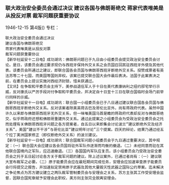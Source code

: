### 联大政治安全委员会通过决议  建议各国与佛朗哥绝交  蒋家代表唯美是从投反对票  裁军问题获重要协议

1946-12-15
第4版()
专栏：

    联大政治安全委员会通过决议
    建议各国与佛朗哥绝交
    蒋家代表唯美是从投反对票
    裁军问题获重要协议
    【新华社延安十二日电】成功湖讯：佛朗哥问题已于九日由小组委员会提交政治安全委员会讨论。是日，该委员会通过要求现仍与西班牙保持外交关系之会员国召回其驻西班牙外使及其他代表。该委员会所通过之建议，即联合国各会员国与佛朗哥西班牙断绝外交关系。投赞成票者有英法苏等二十七国，而美国等国则弃权。该案已提交联合国大会作最后表决。法国于此案表决之前，在委员会上提议实施对西经济封锁，惜未获通过。
    【又讯】在争取和平委员会主持下，美参战退伍军人于十日在美代表康纳利之纽约邸宅举行示威，反对康氏以严厉手段对付争取和平委员会，并决定自十日至十三日在联合国临时会场门前举行同样的示威。
    【新华社延安十一日电】成功湖讯：联合国一小组委员会已于八日通过建议联合国各会员国与佛朗哥西班牙断绝外交关系。反对该案者除美英荷古巴及哥伦比亚外，尚有蒋政府代表。虽然中国许久以来即与佛朗哥西班牙无外交关系，但一味唯美国马首是瞻的蒋政府代表却反对与佛朗哥绝交，似乎蒋政府还想和佛朗哥重建外交关系。通过此提案之小组委员会为受政治安全委员会之托而处理有关佛朗哥西班牙问题之各方提案者，自五日以来即集会讨论波兰“建议断绝外交及经济关系”，美国“建议不干涉”与哥伦比亚“建议明年讨论”三个提案。四天的辩论，结果乃通过经五个拉丁美洲国家修正（即仅断绝外交关系）的波兰建议。
    【新华社延安十一日电】成功湖讯：联合国裁军问题小组委员会于九日通过重要决议，其中规定：（一）联合国大会应建议各会员国将驻外军队作逐渐而均衡的撤退。（二）未经同意而驻在其他联合国境内之军队，应迅速撤退。（三）各国国内军队应复员。该小组委员会乃受政治安全委员会之托于五日起讨论各方关于裁军问题的建议。除上述议案外，已通过者尚有：（一）建议联大宣布裁军之必要。（二）原子能委员会应在最短期间完成任务，安理会应加速审查原子能委员会行将提交之报告，并加速拟定禁用原子武器及其他大量毁灭性武器之国际公约草案。迄未解决之争论焦点为苏方建议建立之两队裁军管制委员会与安理会之关系，苏方主张其工作受安理会监督，因联合国宪章赋予安理会此职权，美方则主张完全脱离安理会。
